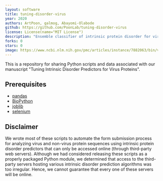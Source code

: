 ```yaml
---
layout: software
title: tuning-disorder-virus
year: 2020
authors: ArtPoon, galmog, Abayomi-Olabode
github: https://github.com/PoonLab/tuning-disorder-virus
license: License(name="MIT License")
description: "Ensemble classifier of intrinsic protein disorder for viruses"
forks: 0
stars: 0
image: https://www.ncbi.nlm.nih.gov/pmc/articles/instance/7882063/bin/veaa106f4.jpg
---
```


This is a repository for sharing Python scripts and data associated with our manuscript "Tuning Intrinsic Disorder Predictors for Virus Proteins".

## Prerequisites
* [pandas](https://pandas.pydata.org/)
* [BioPython](https://biopython.org/)
* [joblib](https://joblib.readthedocs.io/en/latest/)
* [selenium](https://pypi.org/project/selenium/)

## Disclaimer
We wrote most of these scripts to automate the form submission process for analyzing virus and non-virus protein sequences using intrinsic protein disorder predictors that can only be accessed online (through third-party web servers).
Although we had considered releasing these scripts as a properly packaged Python module, we determined that access to the third-party servers hosting various intrinsic disorder prediction algorithms was too irregular.
Hence, we cannot guarantee that every one of these servers will be online.
